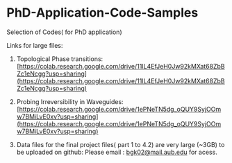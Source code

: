 # PhD-Application-Code-Samples
Selection of Codes( for PhD application)

Links for large files:

1) Topological Phase transitions: [https://colab.research.google.com/drive/11IL4EfJeH0Jw92kMXat68ZbBZc1eNcgg?usp=sharing](https://colab.research.google.com/drive/11IL4EfJeH0Jw92kMXat68ZbBZc1eNcgg?usp=sharing)

2) Probing Irreversibility in Waveguides: [https://colab.research.google.com/drive/1ePNeTN5dg_oQUY9SyjOOmw7BMiLvE0xv?usp=sharing](https://colab.research.google.com/drive/1ePNeTN5dg_oQUY9SyjOOmw7BMiLvE0xv?usp=sharing)

3) Data files for the final project files( part 1 to 4.2) are very large (~3GB) to be uploaded on github: Please email : bgk02@mail.aub.edu for acess.

    
   
